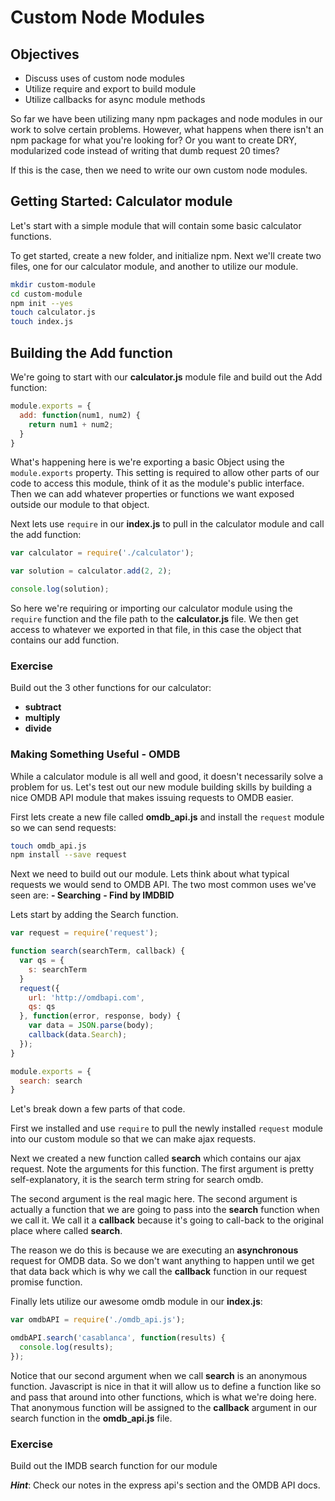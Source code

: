 # Custom Node Modules

## Objectives

* Discuss uses of custom node modules
* Utilize require and export to build module
* Utilize callbacks for async module methods

So far we have been utilizing many npm packages and node modules in our work to solve certain problems. However, what happens when there isn't an npm package for what you're looking for? Or you want to create DRY, modularized code instead of writing that dumb request 20 times?

If this is the case, then we need to write our own custom node modules.

## Getting Started: Calculator module

Let's start with a simple module that will contain some basic calculator functions.

To get started, create a new folder, and initialize npm. Next we'll create two files, one for our calculator module, and another to utilize our module.

```bash
mkdir custom-module
cd custom-module
npm init --yes
touch calculator.js
touch index.js
```

## Building the Add function

We're going to start with our **calculator.js** module file and build out the Add function:

```javascript
module.exports = {
  add: function(num1, num2) {
    return num1 + num2;
  }
}
```

What's happening here is we're exporting a basic Object using the `module.exports` property. This setting is required to allow other parts of our code to access this module, think of it as the module's public interface. Then we can add whatever properties or functions we want exposed outside our module to that object.

Next lets use `require` in our **index.js** to pull in the calculator module and call the add function:

```javascript
var calculator = require('./calculator');

var solution = calculator.add(2, 2);

console.log(solution);
```

So here we're requiring or importing our calculator module using the `require` function and the file path to the **calculator.js** file. We then get access to whatever we exported in that file, in this case the object that contains our add function.

### Exercise

Build out the 3 other functions for our calculator:

* **subtract**
* **multiply**
* **divide**

### Making Something Useful - OMDB

While a calculator module is all well and good, it doesn't necessarily solve a problem for us. Let's test out our new module building skills by building a nice OMDB API module that makes issuing requests to OMDB easier.

First lets create a new file called **omdb\_api.js** and install the `request` module so we can send requests:

```bash
touch omdb_api.js
npm install --save request
```

Next we need to build out our module. Lets think about what typical requests we would send to OMDB API. The two most common uses we've seen are: **- Searching** **- Find by IMDBID**

Lets start by adding the Search function.

```javascript
var request = require('request');

function search(searchTerm, callback) {
  var qs = {
    s: searchTerm
  }
  request({
    url: 'http://omdbapi.com',
    qs: qs
  }, function(error, response, body) {
    var data = JSON.parse(body);
    callback(data.Search);
  });
}

module.exports = {
  search: search
}
```

Let's break down a few parts of that code.

First we installed and use `require` to pull the newly installed `request` module into our custom module so that we can make ajax requests.

Next we created a new function called **search** which contains our ajax request. Note the arguments for this function. The first argument is pretty self-explanatory, it is the search term string for search omdb.

The second argument is the real magic here. The second argument is actually a function that we are going to pass into the **search** function when we call it. We call it a **callback** because it's going to call-back to the original place where called **search**.

The reason we do this is because we are executing an **asynchronous** request for OMDB data. So we don't want anything to happen until we get that data back which is why we call the **callback** function in our request promise function.

Finally lets utilize our awesome omdb module in our **index.js**:

```javascript
var omdbAPI = require('./omdb_api.js');

omdbAPI.search('casablanca', function(results) {
  console.log(results);
});
```

Notice that our second argument when we call **search** is an anonymous function. Javascript is nice in that it will allow us to define a function like so and pass that around into other functions, which is what we're doing here. That anonymous function will be assigned to the **callback** argument in our search function in the **omdb\_api.js** file.

### Exercise

Build out the IMDB search function for our module

_**Hint**_: Check our notes in the express api's section and the OMDB API docs.

